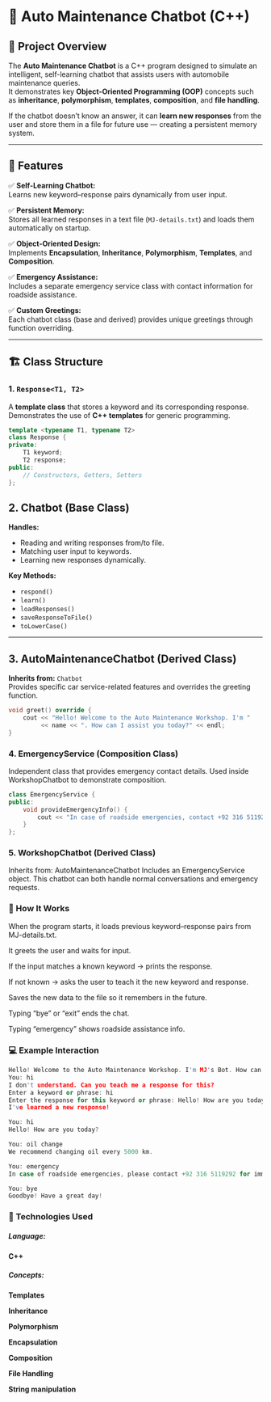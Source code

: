 # 🚗 Auto Maintenance Chatbot (C++)

## 📘 Project Overview
The **Auto Maintenance Chatbot** is a C++ program designed to simulate an intelligent, self-learning chatbot that assists users with automobile maintenance queries.  
It demonstrates key **Object-Oriented Programming (OOP)** concepts such as **inheritance**, **polymorphism**, **templates**, **composition**, and **file handling**.  

If the chatbot doesn’t know an answer, it can **learn new responses** from the user and store them in a file for future use — creating a persistent memory system.

---

## 🧠 Features

✅ **Self-Learning Chatbot:**  
Learns new keyword–response pairs dynamically from user input.

✅ **Persistent Memory:**  
Stores all learned responses in a text file (`MJ-details.txt`) and loads them automatically on startup.

✅ **Object-Oriented Design:**  
Implements **Encapsulation**, **Inheritance**, **Polymorphism**, **Templates**, and **Composition**.

✅ **Emergency Assistance:**  
Includes a separate emergency service class with contact information for roadside assistance.

✅ **Custom Greetings:**  
Each chatbot class (base and derived) provides unique greetings through function overriding.

---

## 🏗️ Class Structure

### 1. **`Response<T1, T2>`**
A **template class** that stores a keyword and its corresponding response.  
Demonstrates the use of **C++ templates** for generic programming.

```cpp
template <typename T1, typename T2>
class Response {
private:
    T1 keyword;
    T2 response;
public:
    // Constructors, Getters, Setters
};
```
## 2. Chatbot (Base Class)

**Handles:**
- Reading and writing responses from/to file.  
- Matching user input to keywords.  
- Learning new responses dynamically.  

**Key Methods:**
- `respond()`
- `learn()`
- `loadResponses()`
- `saveResponseToFile()`
- `toLowerCase()`

---

## 3. AutoMaintenanceChatbot (Derived Class)

**Inherits from:** `Chatbot`  
Provides specific car service-related features and overrides the greeting function.

```cpp
void greet() override {
    cout << "Hello! Welcome to the Auto Maintenance Workshop. I'm " 
         << name << ". How can I assist you today?" << endl;
}
```
### 4. EmergencyService (Composition Class)

Independent class that provides emergency contact details.
Used inside WorkshopChatbot to demonstrate composition.
```cpp
class EmergencyService {
public:
    void provideEmergencyInfo() {
        cout << "In case of roadside emergencies, contact +92 316 5119292." << endl;
    }
};
```
### 5. WorkshopChatbot (Derived Class)

Inherits from: AutoMaintenanceChatbot
Includes an EmergencyService object.
This chatbot can both handle normal conversations and emergency requests.

### 🧩 How It Works

When the program starts, it loads previous keyword–response pairs from MJ-details.txt.

It greets the user and waits for input.

If the input matches a known keyword → prints the response.

If not known → asks the user to teach it the new keyword and response.

Saves the new data to the file so it remembers in the future.

Typing “bye” or “exit” ends the chat.

Typing “emergency” shows roadside assistance info.

### 💻 Example Interaction
```cpp
Hello! Welcome to the Auto Maintenance Workshop. I'm MJ's Bot. How can I assist you today?
You: hi
I don't understand. Can you teach me a response for this?
Enter a keyword or phrase: hi
Enter the response for this keyword or phrase: Hello! How are you today?
I've learned a new response!

You: hi
Hello! How are you today?

You: oil change
We recommend changing oil every 5000 km.

You: emergency
In case of roadside emergencies, please contact +92 316 5119292 for immediate assistance.

You: bye
Goodbye! Have a great day!
```
### 🧰 Technologies Used

##### Language:

**C++** 

##### Concepts:

**Templates**

**Inheritance**

**Polymorphism**

**Encapsulation**

**Composition**

**File Handling**

**String manipulation**
